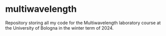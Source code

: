 # multiwavelength
Repository storing all my code for the Multiwavelength laboratory course at the University of Bologna in the winter term of 2024.
